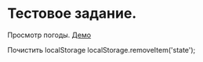 # Тестовое задание.

Просмотр погоды. [Демо](https://stilnar92.github.io/weather/)

Почистить    localStorage
localStorage.removeItem('state');
